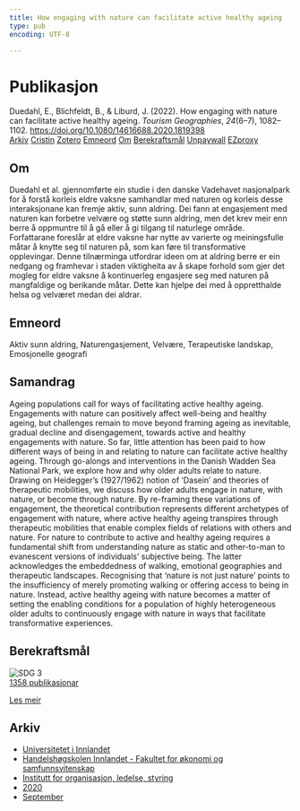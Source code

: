```yaml
---
title: How engaging with nature can facilitate active healthy ageing
type: pub
encoding: UTF-8

---
```

<h1>Publikasjon</h1>
<article id="csl-bib-container-3DSWUMVF" class="csl-bib-container">
  <div class="csl-bib-body"> <div class="csl-entry">Duedahl, E., Blichfeldt, B., &#38; Liburd, J. (2022). How engaging with nature can facilitate active healthy ageing. <i>Tourism Geographies</i>, <i>24</i>(6–7), 1082–1102. <a href="https://doi.org/10.1080/14616688.2020.1819398">https://doi.org/10.1080/14616688.2020.1819398</a></div> </div>
  <div class="csl-bib-buttons">
    <a href="#taxonomy-article-3DSWUMVF" alt="archive" class="csl-bib-button">Arkiv</a>
    <a href="https://app.cristin.no/results/show.jsf?id=1829061" alt="Cristin" class="csl-bib-button">Cristin</a>
    <a href="http://zotero.org/groups/5881554/items/3DSWUMVF" alt="Zotero" class="csl-bib-button">Zotero</a>
    <a href="#keywords-article-3DSWUMVF" alt="keywords" class="csl-bib-button">Emneord</a>
    <a href="#about-article-3DSWUMVF" alt="about_pub" class="csl-bib-button">Om</a>
    <a href="#sdg-article-3DSWUMVF" alt="sdg" class="csl-bib-button">Berekraftsmål</a>
    <a href="https://www.tandfonline.com/doi/pdf/10.1080/14616688.2020.1819398?needAccess=true" alt="Unpaywall" class="csl-bib-button">Unpaywall</a>
    <a href="https://www.tandfonline.com/doi/pdf/10.1080/14616688.2020.1819398?needAccess=true" alt="EZproxy" class="csl-bib-button">EZproxy</a>
  </div>
  <div id="csl-bib-meta-container-3DSWUMVF"></div>
</article>
<div id="csl-bib-meta-3DSWUMVF" class="csl-bib-meta">
  <article id="about-article-3DSWUMVF" class="about_pub-article">
    <h1>Om</h1>
    Duedahl et al. gjennomførte ein studie i den danske Vadehavet nasjonalpark for å forstå korleis eldre vaksne samhandlar med naturen og korleis desse interaksjonane kan fremje aktiv, sunn aldring. Dei fann at engasjement med naturen kan forbetre velvære og støtte sunn aldring, men det krev meir enn berre å oppmuntre til å gå eller å gi tilgang til naturlege område. Forfattarane foreslår at eldre vaksne har nytte av varierte og meiningsfulle måtar å knytte seg til naturen på, som kan føre til transformative opplevingar. Denne tilnærminga utfordrar ideen om at aldring berre er ein nedgang og framhevar i staden viktigheita av å skape forhold som gjer det mogleg for eldre vaksne å kontinuerleg engasjere seg med naturen på mangfaldige og berikande måtar. Dette kan hjelpe dei med å oppretthalde helsa og velværet medan dei aldrar.
  </article>
  <article id="keywords-article-3DSWUMVF" class="keywords-article">
    <h1>Emneord</h1>
    Aktiv sunn aldring, Naturengasjement, Velvære, Terapeutiske landskap, Emosjonelle geografi
  </article>
  <article id="abstract-article-3DSWUMVF" class="abstract-article">
    <h1>Samandrag</h1>
    Ageing populations call for ways of facilitating active healthy ageing. Engagements with nature can positively affect well-being and healthy ageing, but challenges remain to move beyond framing ageing as inevitable, gradual decline and disengagement, towards active and healthy engagements with nature. So far, little attention has been paid to how different ways of being in and relating to nature can facilitate active healthy ageing. Through go-alongs and interventions in the Danish Wadden Sea National Park, we explore how and why older adults relate to nature. Drawing on Heidegger’s (1927/1962) notion of ‘Dasein’ and theories of therapeutic mobilities, we discuss how older adults engage in nature, with nature, or become through nature. By re-framing these variations of engagement, the theoretical contribution represents different archetypes of engagement with nature, where active healthy ageing transpires through therapeutic mobilities that enable complex fields of relations with others and nature. For nature to contribute to active and healthy ageing requires a fundamental shift from understanding nature as static and other-to-man to evanescent versions of individuals’ subjective being. The latter acknowledges the embeddedness of walking, emotional geographies and therapeutic landscapes. Recognising that ‘nature is not just nature’ points to the insufficiency of merely promoting walking or offering access to being in nature. Instead, active healthy ageing with nature becomes a matter of setting the enabling conditions for a population of highly heterogeneous older adults to continuously engage with nature in ways that facilitate transformative experiences.
  </article>
  <article id="sdg-article-3DSWUMVF" class="sdg-article">
    <h1>Berekraftsmål</h1>
    <div class="sdg-container"><div id="sdg3" class="sdg">
        <img src="{{< params subfolder >}}images/sdg/sdg03_nn.png" class="image" alt="SDG 3">
        <div class="sdg-overlay">
          <a href="/nn/archive/?key=?sdg=3#archive" class="sdg-publication-count"><span>1358</span> publikasjonar</a>
          <p><a href="https://fn.no/om-fn/fns-baerekraftsmaal/god-helse-og-livskvalitet?lang=nno-NO" class="sdg-read-more">Les meir</a></p>
        </div>
      </div></div>
  </article>
  <article id="taxonomy-article-3DSWUMVF" class="taxonomy-article">
    <h1>Arkiv</h1>
    <ul>
      <li>
        <a href="/nn/archive/?key=3DCRN523">Universitetet i Innlandet</a>
      </li>
      <li>
        <a href="/nn/archive/?key=DU8Q9LN9">Handelshøgskolen Innlandet - Fakultet for økonomi og samfunnsvitenskap</a>
      </li>
      <li>
        <a href="/nn/archive/?key=4LUWR3ZM">Institutt for organisasjon, ledelse, styring</a>
      </li>
      <li>
        <a href="/nn/archive/?key=L4LD5JU9">2020</a>
      </li>
      <li>
        <a href="/nn/archive/?key=XPRSCNB2">September</a>
      </li>
    </ul>
  </article>
</div>
